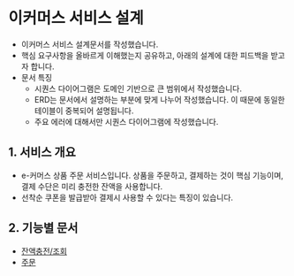 # 이커머스 서비스 설계
- 이커머스 서비스 설계문서를 작성했습니다.
- 핵심 요구사항을 올바르게 이해했는지 공유하고, 아래의 설계에 대한 피드백을 받고자 합니다.
- 문서 특징
  - 시퀀스 다이어그램은 도메인 기반으로 큰 범위에서 작성했습니다.
  - ERD는 문서에서 설명하는 부분에 맞게 나누어 작성했습니다. 이 때문에 동일한 테이블이 중복되어 설명됩니다.
  - 주요 에러에 대해서만 시퀀스 다이어그램에 작성했습니다.
  
## 1. 서비스 개요
- e-커머스 상품 주문 서비스입니다. 상품을 주문하고, 결제하는 것이 핵심 기능이며, 결제 수단은 미리 충전한 잔액을 사용합니다.
- 선착순 쿠폰을 발급받아 결제시 사용할 수 있다는 특징이 있습니다.

## 2. 기능별 문서
- [잔액충전/조회](./charge.md)
- [주문](./order.md)
